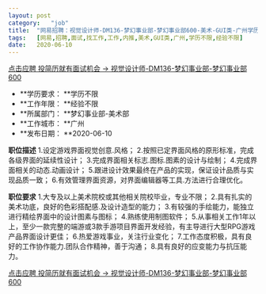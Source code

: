```yaml
---
layout:	post
category:	"job"
title:	"网易招聘：视觉设计师-DM136-梦幻事业部-梦幻事业部600-美术-GUI类-广州学历不限经验不限"
tags:	[网易,招聘,面试,找工作,工作,内推,美术,GUI类,广州,学历不限,经验不限]
date:	2020-06-10
---
```


[点击应聘 投简历就有面试机会 -> 视觉设计师-DM136-梦幻事业部-梦幻事业部600](http://mobile.bole.netease.com/bole/boleDetail?id=22262&employeeId=346f03c3cda5f04c&key=all)



- **学历要求： **学历不限
- **工作年限： **经验不限
- **所属部门： **梦幻事业部-美术部
- **工作城市： **广州
- **发布日期： **2020-06-10



**职位描述**
1.设定游戏界面视觉创意.风格；
2.按照已定界面风格的原形标准，完成各级界面的延续性设计；
3.完成界面相关标志.图标.图素的设计与绘制；
4.完成界面相关的动态.动画设计；
5.跟进设计效果最终在产品的实现，保证设计品质与实现品质一致；
6.有效管理界面资源，对界面编辑器等工具.方法进行合理优化。



**职位要求**
1.大专及以上美术院校或其他相关院校毕业，专业不限；
2.具有扎实的美术功底，良好的色彩搭配感.及设计造型的能力；
3.有较强的手绘能力，能独立进行精绘界面中的设计图素与图标；
4.熟练使用制图软件；
5.从事相关工作1年以上，至少一款完整的端游或3款手游项目界面开发经验，有主导进行大型RPG游戏产品界面设计更佳；
6.热爱游戏事业，关注行业变化；
7.工作态度积极，具有良好的工作协作能力.团队合作精神，善于沟通；
8.具有良好的应变能力与抗压能力。



[点击应聘 投简历就有面试机会 -> 视觉设计师-DM136-梦幻事业部-梦幻事业部600](http://mobile.bole.netease.com/bole/boleDetail?id=22262&employeeId=346f03c3cda5f04c&key=all)